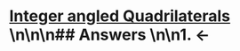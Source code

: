 # [Integer angled Quadrilaterals](https://projecteuler.net/problem=177) \n\n\n## Answers \n\n1. &larr;
